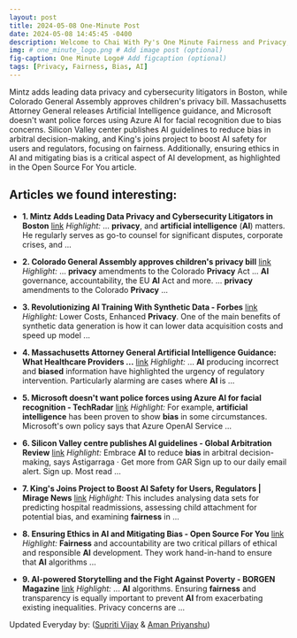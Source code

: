 ```yaml
---
layout: post
title: 2024-05-08 One-Minute Post
date: 2024-05-08 14:45:45 -0400
description: Welcome to Chai With Py's One Minute Fairness and Privacy, which aims to provide you the current happenings in the world of Fairness, Privacy, and AI.
img: # one_minute_logo.png # Add image post (optional)
fig-caption: One Minute Logo# Add figcaption (optional)
tags: [Privacy, Fairness, Bias, AI]
---
```


Mintz adds leading data privacy and cybersecurity litigators in Boston, while Colorado General Assembly approves children's privacy bill. Massachusetts Attorney General releases Artificial Intelligence guidance, and Microsoft doesn't want police forces using Azure AI for facial recognition due to bias concerns. Silicon Valley center publishes AI guidelines to reduce bias in arbitral decision-making, and King's joins project to boost AI safety for users and regulators, focusing on fairness. Additionally, ensuring ethics in AI and mitigating bias is a critical aspect of AI development, as highlighted in the Open Source For You article.

## Articles we found interesting:

- **1. Mintz Adds Leading Data <b>Privacy</b> and Cybersecurity Litigators in Boston** [link](https://www.mintz.com/insights-center/news-press/mintz-adds-leading-data-privacy-and-cybersecurity-litigators-boston)
_Highlight:_ ... <b>privacy</b>, and <b>artificial intelligence</b> (<b>AI</b>) matters. He regularly serves as go-to counsel for significant disputes, corporate crises, and&nbsp;...

- **2. Colorado General Assembly approves children&#39;s <b>privacy</b> bill** [link](https://iapp.org/news/a/colorado-legislature-weighs-amending-state-privacy-act-to-add-heightened-protections-for-minors/)
_Highlight:_ ... <b>privacy</b> amendments to the Colorado <b>Privacy</b> Act ... <b>AI</b> governance, accountability, the EU <b>AI</b> Act and more. ... <b>privacy</b> amendments to the Colorado <b>Privacy</b>&nbsp;...

- **3. Revolutionizing <b>AI</b> Training With Synthetic Data - Forbes** [link](https://www.forbes.com/sites/forbestechcouncil/2024/05/08/revolutionizing-ai-training-with-synthetic-data/)
_Highlight:_ Lower Costs, Enhanced <b>Privacy</b>. One of the main benefits of synthetic data generation is how it can lower data acquisition costs and speed up model&nbsp;...

- **4. Massachusetts Attorney General <b>Artificial Intelligence</b> Guidance: What Healthcare Providers ...** [link](https://www.jdsupra.com/legalnews/massachusetts-attorney-general-4137145/)
_Highlight:_ ... <b>AI</b> producing incorrect and <b>biased</b> information have highlighted the urgency of regulatory intervention. Particularly alarming are cases where <b>AI</b> is&nbsp;...

- **5. Microsoft doesn&#39;t want police forces using Azure <b>AI</b> for facial recognition - TechRadar** [link](https://www.techradar.com/pro/microsoft-doesnt-want-police-forces-using-azure-ai-for-facial-recognition)
_Highlight:_ For example, <b>artificial intelligence</b> has been proven to show <b>bias</b> in some circumstances. Microsoft&#39;s own policy says that Azure OpenAI Service&nbsp;...

- **6. Silicon Valley centre publishes <b>AI</b> guidelines - Global Arbitration Review** [link](https://globalarbitrationreview.com/article/silicon-valley-centre-publishes-ai-guidelines)
_Highlight:_ Embrace <b>AI</b> to reduce <b>bias</b> in arbitral decision-making, says Astigarraga &middot; Get more from GAR Sign up to our daily email alert. Sign up. Most read&nbsp;...

- **7. King&#39;s Joins Project to Boost <b>AI</b> Safety for Users, Regulators | Mirage News** [link](https://www.miragenews.com/kings-joins-project-to-boost-ai-safety-for-1230184/)
_Highlight:_ This includes analysing data sets for predicting hospital readmissions, assessing child attachment for potential bias, and examining <b>fairness</b> in&nbsp;...

- **8. Ensuring Ethics in <b>AI</b> and Mitigating Bias - Open Source For You** [link](https://www.opensourceforu.com/2024/05/ensuring-ethics-in-ai-and-mitigating-bias/)
_Highlight:_ <b>Fairness</b> and accountability are two critical pillars of ethical and responsible <b>AI</b> development. They work hand-in-hand to ensure that <b>AI</b> algorithms&nbsp;...

- **9. <b>AI</b>-powered Storytelling and the Fight Against Poverty - BORGEN Magazine** [link](https://www.borgenmagazine.com/ai-powered-storytelling/)
_Highlight:_ ... <b>AI</b> algorithms. Ensuring <b>fairness</b> and transparency is equally important to prevent <b>AI</b> from exacerbating existing inequalities. Privacy concerns are&nbsp;...


Updated Everyday by: (<a href="https://supritivijay.github.io/">Supriti Vijay</a> & <a href="https://amanpriyanshu.github.io/">Aman Priyanshu</a>)
